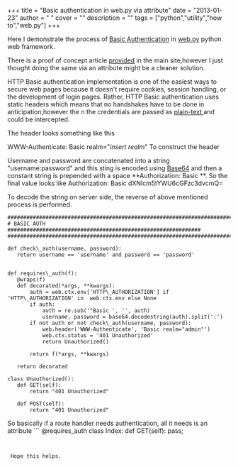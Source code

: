 
+++
title = "Basic authentication in web.py via attribute"
date = "2013-01-23"
author = " "
cover = ""
description = ""
tags = ["python","utility","how to","web.py"]
+++

Here I demonstrate the process of [Basic Authentication](http://en.wikipedia.org/wiki/Basic_access_authentication) in [web.py](http://webpy.org/) python web framework. 

 There is a proof of concept article [provided](http://webpy.org/cookbook/userauthbasic) in the main site,however I just thought doing the same via an attribute might be a cleaner solution.

 HTTP Basic authentication implementation is one of the easiest ways to secure web pages because it doesn't require cookies, session handling, or the development of login pages. Rather, HTTP Basic authentication uses static headers which means that no handshakes have to be done in anticipation,however the n the credentials are passed as [plain-text ](http://en.wikipedia.org/wiki/Plaintext)and could be intercepted. 

 The header looks something like this 

 WWW-Authenticate: Basic realm="*insert realm*" To construct the header

 Username and password are concatenated into a string "username:password" and this sting is encoded using [Base64](http://en.wikipedia.org/wiki/Base64) and then a constant string is prepended with a space **Authorization: Basic **. So the final value looks like Authorization: Basic dXNlcm5tYWU6cGFzc3dvcmQ= 

 To decode the string on server side, the reverse of above mentioned process is performed.

 ```
###############################################################################
# BASIC AUTH      #############################################################
###############################################################################

def check\_auth(username, password):
    return username == 'username' and password == 'password'


def requires\_auth(f):
    @wraps(f)
    def decorated(*args, **kwargs):
        auth = web.ctx.env['HTTP\_AUTHORIZATION'] if 'HTTP\_AUTHORIZATION' in  web.ctx.env else None
        if auth:
            auth = re.sub('^Basic ', '', auth)
            username, password = base64.decodestring(auth).split(':')
        if not auth or not check\_auth(username, password):
            web.header('WWW-Authenticate', 'Basic realm="admin"')
            web.ctx.status = '401 Unauthorized'
            return Unauthorized()

        return f(*args, **kwargs)

    return decorated

class Unauthorized():
    def GET(self):
        return "401 Unauthorized"

    def POST(self):
        return "401 Unauthorized"
```
 So basically if a route handler needs authentication, all it needs is an attribute ```
@requires\_auth
class Index:
    def GET(self):
	pass;

```


 Hope this helps. 



